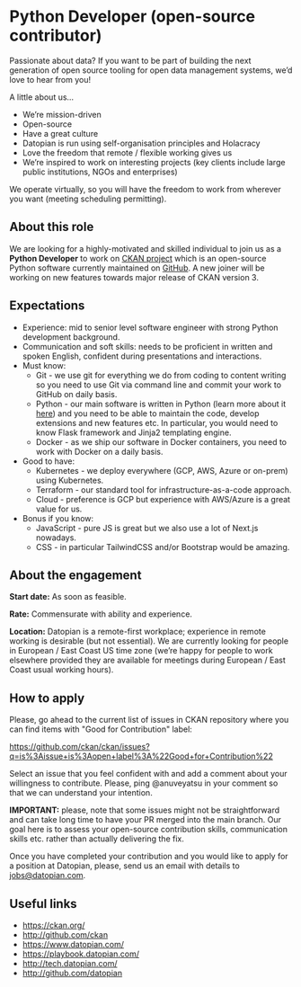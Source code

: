 # Python Developer (open-source contributor)

Passionate about data? If you want to be part of building the next generation of open source tooling for open data management systems, we’d love to hear from you!
 
A little about us… 
- We’re mission-driven 
- Open-source
- Have a great culture 
- Datopian is run using self-organisation principles and Holacracy
- Love the freedom that remote / flexible working gives us
- We’re inspired to work on interesting projects (key clients include large public institutions, NGOs and enterprises)

We operate virtually, so you will have the freedom to work from wherever you want (meeting scheduling permitting).

## About this role

We are looking for a highly-motivated and skilled individual to join us as a **Python Developer** to work on [CKAN project](https://ckan.org/) which is an open-source Python software currently maintained on [GitHub](https://github.com/ckan/ckan). A new joiner will be working on new features towards major release of CKAN version 3.

## Expectations

- Experience: mid to senior level software engineer with strong Python development background.
- Communication and soft skills: needs to be proficient in written and spoken English, confident during presentations and interactions.
- Must know:
  - Git - we use git for everything we do from coding to content writing so you need to use Git via command line and commit your work to GitHub on daily basis.
  - Python - our main software is written in Python (learn more about it [here](https://github.com/ckan/ckan)) and you need to be able to maintain the code, develop extensions and new features etc. In particular, you would need to know Flask framework and Jinja2 templating engine.
  - Docker - as we ship our software in Docker containers, you need to work with Docker on a daily basis.
- Good to have:
  - Kubernetes - we deploy everywhere (GCP, AWS, Azure or on-prem) using Kubernetes.
  - Terraform - our standard tool for infrastructure-as-a-code approach.
  - Cloud - preference is GCP but experience with AWS/Azure is a great value for us.
- Bonus if you know:
  - JavaScript - pure JS is great but we also use a lot of Next.js nowadays.
  - CSS - in particular TailwindCSS and/or Bootstrap would be amazing.

## About the engagement

**Start date:** As soon as feasible.

**Rate:** Commensurate with ability and experience.

**Location:** Datopian is a remote-first workplace; experience in remote working is desirable (but not essential). We are currently looking for people in European  / East Coast US time zone (we’re happy for people to work elsewhere provided they are available for meetings during European / East Coast usual working hours).

## How to apply

Please, go ahead to the current list of issues in CKAN repository where you can find items with "Good for Contribution" label:

https://github.com/ckan/ckan/issues?q=is%3Aissue+is%3Aopen+label%3A%22Good+for+Contribution%22

Select an issue that you feel confident with and add a comment about your willingness to contribute. Please, ping @anuveyatsu in your comment so that we can understand your intention.

**IMPORTANT:** please, note that some issues might not be straightforward and can take long time to have your PR merged into the main branch. Our goal here is to assess your open-source contribution skills, communication skills etc. rather than actually delivering the fix.

Once you have completed your contribution and you would like to apply for a position at Datopian, please, send us an email with details to jobs@datopian.com.

## Useful links

- https://ckan.org/
- http://github.com/ckan
- https://www.datopian.com/
- https://playbook.datopian.com/
- http://tech.datopian.com/
- http://github.com/datopian
